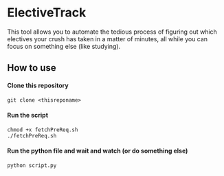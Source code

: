 # ElectiveTrack

This tool allows you to automate the tedious process of figuring out which electives your crush has taken in a matter of minutes, all while you can focus on something else (like studying). 

## How to use

#### Clone this repository

    git clone <thisreponame>

#### Run the script

    chmod +x fetchPreReq.sh
    ./fetchPreReq.sh

#### Run the python file and wait and watch (or do something else)

    python script.py
